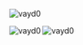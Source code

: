 <p align="left"> <img src="https://komarev.com/ghpvc/?username=vayd0&label=Profile%20views&color=0e75b6&style=flat" alt="vayd0" /> </p>



  <p><img align="left" src="https://github-readme-stats.vercel.app/api/top-langs?username=vayd0&show_icons=true&locale=en&layout=compact" alt="vayd0" />
  <img src="https://github-readme-stats.vercel.app/api?username=vayd0&show_icons=true&locale=en" alt="vayd0" /></p>





